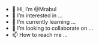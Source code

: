 - 👋 Hi, I’m @Mrabul
- 👀 I’m interested in ...
- 🌱 I’m currently learning ...
- 💞️ I’m looking to collaborate on ...
- 📫 How to reach me ...

<!---
Mrabul/Mrabul is a ✨ special ✨ repository because its `README.md` (this file) appears on your GitHub profile.
You can click the Preview link to take a look at your changes.
--->
